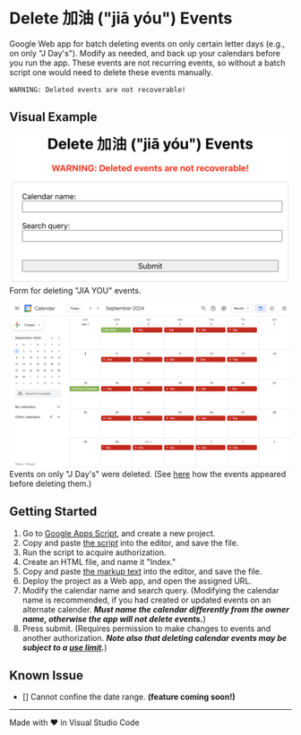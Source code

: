 # Delete 加油 ("jiā yóu") Events

Google Web app for batch deleting events on only certain letter days (e.g., on only "J Day's"). Modify as needed, and back up your calendars before you run the app. These events are not recurring events, so without a batch script one would need to delete these events manually.

```
WARNING: Deleted events are not recoverable!
```

## Visual Example

<img src="screenshots/calendarForm.png" alt="screenshot of calendar form" width="800"><br>Form for deleting "JIA YOU" events.

<img src="screenshots/calendar.png" alt="screenshot of calendar" width="800"><br>Events on only "J Day's" were deleted. (See [here](https://github.com/saegl5/jiayou_update_events) how the events appeared before deleting them.)

## Getting Started

1. Go to [Google Apps Script](https://script.google.com/), and create a new project.
2. Copy and paste [the script](./Code.gs) into the editor, and save the file.
3. Run the script to acquire authorization.
4. Create an HTML file, and name it "Index."
5. Copy and paste [the markup text](./Index.html) into the editor, and save the file.
6. Deploy the project as a Web app, and open the assigned URL.
7. Modify the calendar name and search query. (Modifying the calendar name is recommended, if you had created or updated events on an alternate calender. ***Must name the calendar differently from the owner name, otherwise the app will not delete events.***)
8. Press submit. (Requires permission to make changes to events and another authorization. ***Note also that deleting calendar events may be subject to a [use limit](https://support.google.com/a/answer/2905486?hl=en).***)

## Known Issue

- [] Cannot confine the date range. **(feature coming soon!)**

<hr>
Made with &heartsuit; in Visual Studio Code